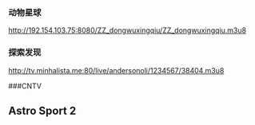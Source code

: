 ### 动物星球
http://192.154.103.75:8080/ZZ_dongwuxingqiu/ZZ_dongwuxingqiu.m3u8

### 探索发现
http://tv.minhalista.me:80/live/andersonoli/1234567/38404.m3u8

###CNTV


## Astro Sport 2